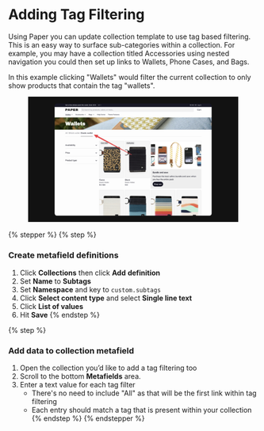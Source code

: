 # Adding Tag Filtering

Using Paper you can update collection template to use tag based filtering. This is an easy way to surface sub-categories within a collection. For example, you may have a collection titled Accessories using nested navigation you could then set up links to Wallets, Phone Cases, and Bags.

In this example clicking "Wallets" would filter the current collection to only show products that contain the tag "wallets".

<figure><img src="../../.gitbook/assets/tag filter.png" alt=""><figcaption></figcaption></figure>

{% stepper %}
{% step %}
### Create metafield definitions

1. Click **Collections** then click **Add** **definition**
2. Set **Name** to **Subtags**
3. Set **Namespace** and key to `custom.subtags`
4. Click **Select content type** and select **Single line text**
5. Click **List of values**
6. Hit **Save**
{% endstep %}

{% step %}
### Add data to collection metafield

1. Open the collection you’d like to add a tag filtering too
2. Scroll to the bottom **Metafields** area.
3. Enter a text value for each tag filter
   * There's no need to include "All" as that will be the first link within tag filtering
   * Each entry should match a tag that is present within your collection
{% endstep %}
{% endstepper %}
